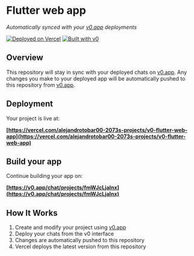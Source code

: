 # Flutter web app

*Automatically synced with your [v0.app](https://v0.app) deployments*

[![Deployed on Vercel](https://img.shields.io/badge/Deployed%20on-Vercel-black?style=for-the-badge&logo=vercel)](https://vercel.com/alejandrotobar00-2073s-projects/v0-flutter-web-app)
[![Built with v0](https://img.shields.io/badge/Built%20with-v0.app-black?style=for-the-badge)](https://v0.app/chat/projects/fmWJcLjaInx)

## Overview

This repository will stay in sync with your deployed chats on [v0.app](https://v0.app).
Any changes you make to your deployed app will be automatically pushed to this repository from [v0.app](https://v0.app).

## Deployment

Your project is live at:

**[https://vercel.com/alejandrotobar00-2073s-projects/v0-flutter-web-app](https://vercel.com/alejandrotobar00-2073s-projects/v0-flutter-web-app)**

## Build your app

Continue building your app on:

**[https://v0.app/chat/projects/fmWJcLjaInx](https://v0.app/chat/projects/fmWJcLjaInx)**

## How It Works

1. Create and modify your project using [v0.app](https://v0.app)
2. Deploy your chats from the v0 interface
3. Changes are automatically pushed to this repository
4. Vercel deploys the latest version from this repository
